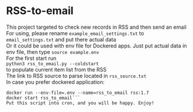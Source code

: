 # RSS-to-email
This project targeted to check new records in RSS and then send an email  
For using, please rename ```example_email_settings.txt``` to ```email_settings.txt``` and put there actual data  
Or it could be used with env file for Dockered apps. Just put actual data in env file, then type ```source example.env```  
For the first start run  
```python3 rss_to_email.py --coldstart```  
to populate current item list from the RSS  
The link to RSS source to parse located in ```rss_source.txt```  
In case you prefer dockered application:  
```docker build -t rss:1.7 .  
docker run --env-file=.env --name=rss_to_email rss:1.7  
docker start rss_to_email```  
Put this script into cron, and you will be happy. Enjoy!
